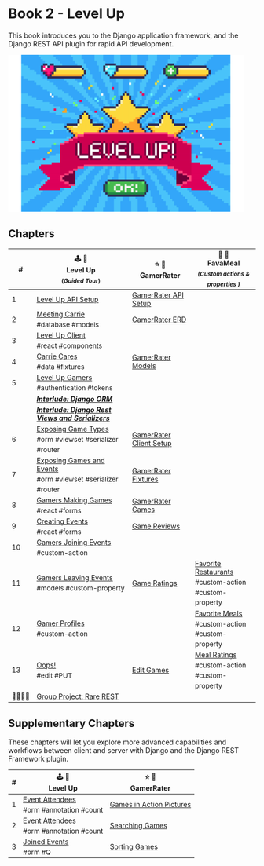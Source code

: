 # Book 2 - Level Up

This book introduces you to the Django application framework, and the Django REST API plugin for rapid API development.

![Level Up logo][image-1]

## Chapters

| # | 🕹 🎲<br/> Level Up <br/><sub>(_Guided Tour_)</sub> | ⭐️ 🎯 <br/> GamerRater <br/> | 🍛 🍔 <br/> FavaMeal <br/> <sub>_(Custom actions &amp; properties )_</sub>  |
|--|--|--|--|
| 1 | [Level Up API Setup][1] | [GamerRater API Setup][2] |  |
| 2 | [Meeting Carrie][3] <br/> <sub style="font-size:0.85rem;">\#database #models</sub> | [GamerRater ERD][4] |  |
| 3 | [Level Up Client][5] <br/> <sub style="font-size:0.85rem;">\#react #components</sub> |  |  |
| 4 | [Carrie Cares][6] <br/> <sub style="font-size:0.85rem;">\#data #fixtures</sub> | [GamerRater Models][7] |  |
| 5 | [Level Up Gamers][8] <br/> <sub style="font-size:0.85rem;">\#authentication #tokens</sub> |  |  |
|  | _**[Interlude: Django ORM][9]**_ |  |  |
|  | _**[Interlude: Django Rest Views and Serializers][10]**_ |  |  |
| 6 | [Exposing Game Types][11] <br/> <sub style="font-size:0.85rem;">\#orm #viewset #serializer #router</sub> | [GamerRater Client Setup][12] |  |
| 7 | [Exposing Games and Events][13] <br/> <sub style="font-size:0.85rem;">\#orm #viewset #serializer #router</sub> | [GamerRater Fixtures][14] |  |
| 8 | [Gamers Making Games][15] <br/> <sub style="font-size:0.85rem;">\#react #forms</sub> | [GamerRater Games][16] |  |
| 9 | [Creating Events][17] <br/> <sub style="font-size:0.85rem;">\#react #forms</sub> | [Game Reviews][18] |  |
| 10 | [Gamers Joining Events][19] <br/> <sub style="font-size:0.85rem;">\#custom-action</sub> |  |  |
| 11 | [Gamers Leaving Events][20] <br/> <sub style="font-size:0.85rem;">\#models #custom-property</sub> | [Game Ratings][21] | [Favorite Restaurants][22] <br/> <sub style="font-size:0.85rem;">\#custom-action<br/>\#custom-property</sub> |
| 12 | [Gamer Profiles][23] <br/> <sub style="font-size:0.85rem;">\#custom-action</sub> |  | [Favorite Meals][24] <br/> <sub style="font-size:0.85rem;">\#custom-action<br/>\#custom-property</sub> |
| 13 | [Oops!][25] <br/> <sub style="font-size:0.85rem;">\#edit #PUT</sub> | [Edit Games][26] | [Meal Ratings][27] <br/> <sub style="font-size:0.85rem;">\#custom-action<br/>\#custom-property</sub> |
| 👨‍👩‍👧‍👧 | [Group Project: Rare REST][28] |  |

## Supplementary Chapters

These chapters will let you explore more advanced capabilities and workflows between client and server with Django and the Django REST Framework plugin.

| # | 🕹 🎲 <br/> Level Up | ⭐️ 🎯 <br/> GamerRater <br/> |
|--|--|--|
| 1 | [Event Attendees][29] <br/> <sub style="font-size:0.85rem;">\#orm #annotation #count</sub> | [Games in Action Pictures][30] |
| 2 | [Event Attendees][31] <br/> <sub style="font-size:0.85rem;">\#orm #annotation #count</sub> | [Searching Games][32] |
| 3 | [Joined Events][33] <br/> <sub style="font-size:0.85rem;">\#orm #Q</sub> | [Sorting Games][34] |

[1]:	./chapters/DRF_INSTALLS.md
[2]:	./chapters/GR_SETUP.md
[3]:	./chapters/LU_DATA_DESIGN.md
[4]:	./chapters/GR_ERD.md
[5]:	./chapters/LU_CLIENT.md
[6]:	./chapters/LU_FIXTURES.md
[7]:	./chapters/GR_MODELS.md
[8]:	./chapters/LU_AUTHENTICATION.md
[9]:	./chapters/ORM_PRACTICE.md
[10]:	./chapters/LU-view-serializer-interlude.md "Interlude: Django Rest Views and Serializers"
[11]:	./chapters/LU_GAME_TYPES.md
[12]:	./chapters/GR_CLIENT.md
[13]:	./chapters/LU_GAMES_AND_EVENTS.md
[14]:	./chapters/GR_FIXTURES.md
[15]:	./chapters/LU_CREATE_GAME.md
[16]:	./chapters/GR_GAMES.md
[17]:	./chapters/LU_GAME_EVENTS.md
[18]:	./chapters/GR_REVIEWS.md
[19]:	./chapters/LU_CUSTOM_ACTION.md
[20]:	./chapters/LU_MODEL_PROPERTY.md
[21]:	./chapters/GR_GAME_RATINGS.md
[22]:	./chapters/FV_REST_FAVE.md
[23]:	./chapters/LU_PROFILE.md
[24]:	./chapters/FV_MEAL_FAVE.md
[25]:	./chapters/LU_EDIT_EVENTS.md
[26]:	./chapters/GR_EDIT_GAME.md
[27]:	./chapters/FV_MEAL_RATINGS.md
[28]:	./chapters/RARE_REST.md
[29]:	./chapters/EVENTS_PER_GAME.md
[30]:	./chapters/GR_UPLOADS.md
[31]:	./chapters/LU_EVENT_ATTENDEES.md
[32]:	./chapters/GR_SEARCH.md
[33]:	./chapters/LU_JOINED_Q_FILTER.md
[34]:	./chapters/GR_SORTING.md

[image-1]:	./chapters/images/level-up.png